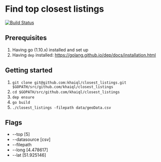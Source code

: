 # Find top closest listings
[![Build Status](https://travis-ci.org/khaiql/closest_listings.svg?branch=master)](https://travis-ci.org/khaiql/closest_listings)

## Prerequisites
1. Having go (1.10.x) installed and set up
1. Having `dep` installed: https://golang.github.io/dep/docs/installation.html

## Getting started

1. `git clone git@github.com:khaiql/closest_listings.git $GOPATH/src/github.com/khaiql/closest_listings`
1. `cd $GOPATH/src/github.com/khaiql/closest_listings`
1. `dep ensure`
1. `go build`
1. `./closest_listings -filepath data/geoData.csv`

## Flags

- --top [5]
- --datasource [csv]
- --filepath 
- --long [4.478617]
- --lat [51.925146]
